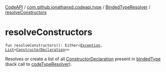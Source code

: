 [CodeAPI](../../index.md) / [com.github.jonathanxd.codeapi.type](../index.md) / [BindedTypeResolver](index.md) / [resolveConstructors](.)

# resolveConstructors

`fun resolveConstructors(): Either<`[`Exception`](https://kotlinlang.org/api/latest/jvm/stdlib/kotlin/-exception/index.html)`, `[`List`](https://kotlinlang.org/api/latest/jvm/stdlib/kotlin.collections/-list/index.html)`<`[`ConstructorDeclaration`](../../com.github.jonathanxd.codeapi.base/-constructor-declaration/index.md)`>>`

Resolves or create a list of all [ConstructorDeclaration](../../com.github.jonathanxd.codeapi.base/-constructor-declaration/index.md) present in [bindedType](#)  (back call to [codeTypeResolver](code-type-resolver.md)).

